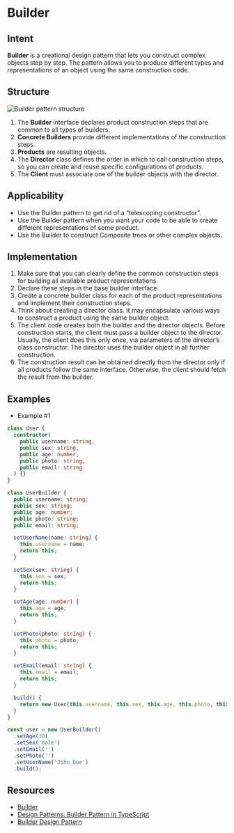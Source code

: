 # Builder

## Intent

**Builder** is a creational design pattern that lets you construct
complex objects step by step. The pattern allows you to
produce different types and representations of an object using
the same construction code.

## Structure

![Builder pattern structure](https://refactoring.guru/images/patterns/diagrams/builder/structure.png?id=fe9e23559923ea0657aa5fe75efef333)

1. The **Builder** interface declares product construction steps that
are common to all types of builders.
2. **Concrete Builders** provide different implementations of the
construction steps.
3. **Products** are resulting objects.
4. The **Director** class defines the order in which to call construction
steps, so you can create and reuse specific configurations
of products.
5. The **Client** must associate one of the builder objects with
the director.

## Applicability

- Use the Builder pattern to get rid of a “telescoping
constructor”.
- Use the Builder pattern when you want your code to be able to
create different representations of some product.
- Use the Builder to construct Composite trees or other complex
objects.

## Implementation

1. Make sure that you can clearly define the common construction
steps for building all available product representations.
2. Declare these steps in the base builder interface.
3. Create a concrete builder class for each of the product representations
and implement their construction steps.
4. Think about creating a director class. It may encapsulate various
ways to construct a product using the same builder object.
5. The client code creates both the builder and the director
objects. Before construction starts, the client must pass a
builder object to the director. Usually, the client does this only
once, via parameters of the director’s class constructor. The
director uses the builder object in all further construction.
6. The construction result can be obtained directly from the
director only if all products follow the same interface. Otherwise,
the client should fetch the result from the builder.

## Examples

- Example #1

```typescript
class User {
  constructor(
    public username: string,
    public sex: string,
    public age: number,
    public photo: string,
    public email: string
  ) {}
}

class UserBuilder {
  public username: string;
  public sex: string;
  public age: number;
  public photo: string;
  public email: string;

  setUserName(name: string) {
    this.username = name;
    return this;
  }

  setSex(sex: string) {
    this.sex = sex;
    return this;
  }

  setAge(age: number) {
    this.age = age;
    return this;
  }

  setPhoto(photo: string) {
    this.photo = photo;
    return this;
  }

  setEmail(email: string) {
    this.email = email;
    return this;
  }

  build() {
    return new User(this.username, this.sex, this.age, this.photo, this.email);
  }
}

const user = new UserBuilder()
  .setAge(30)
  .setSex('male')
  .setEmail('')
  .setPhoto('')
  .setUserName('John_Doe')
  .build();
```

## Resources

- [Builder](https://refactoring.guru/design-patterns/builder)
- [Design Patterns: Builder Pattern in TypeScript](https://levelup.gitconnected.com/design-patterns-builder-pattern-in-typescript-2defc304954a)
- [Builder Design Pattern](https://sbcode.net/typescript/builder/)
